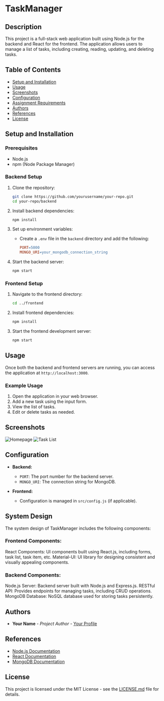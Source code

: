 # TaskManager

## Description
This project is a full-stack web application built using Node.js for the backend and React for the frontend. The application allows users to manage a list of tasks, including creating, reading, updating, and deleting tasks.

## Table of Contents
- [Setup and Installation](#setup-and-installation)
- [Usage](#usage)
- [Screenshots](#screenshots)
- [Configuration](#configuration)
- [Assignment Requirements](#assignment-requirements)
- [Authors](#authors)
- [References](#references)
- [License](#license)

## Setup and Installation

### Prerequisites
- Node.js
- npm (Node Package Manager)

### Backend Setup
1. Clone the repository:
   ```bash
   git clone https://github.com/yourusername/your-repo.git
   cd your-repo/backend
   ```

2. Install backend dependencies:
   ```bash
   npm install
   ```

3. Set up environment variables:
   - Create a `.env` file in the `backend` directory and add the following:
     ```makefile
     PORT=5000
     MONGO_URI=your_mongodb_connection_string
     ```

4. Start the backend server:
   ```bash
   npm start
   ```

### Frontend Setup
1. Navigate to the frontend directory:
   ```bash
   cd ../frontend
   ```

2. Install frontend dependencies:
   ```bash
   npm install
   ```

3. Start the frontend development server:
   ```bash
   npm start
   ```

## Usage
Once both the backend and frontend servers are running, you can access the application at `http://localhost:3000`.

### Example Usage
1. Open the application in your web browser.
2. Add a new task using the input form.
3. View the list of tasks.
4. Edit or delete tasks as needed.

## Screenshots
![Homepage](screenshots/homepage.png)
![Task List](screenshots/tasklist.png)


## Configuration
- **Backend:**
  - `PORT`: The port number for the backend server.
  - `MONGO_URI`: The connection string for MongoDB.

- **Frontend:**
  - Configuration is managed in `src/config.js` (if applicable).

## System Design
The system design of TaskManager includes the following components:

### Frontend Components:
   React Components: UI components built using React.js, including forms, task list, task item, etc.
   Material-UI: UI library for designing consistent and visually appealing components.

### Backend Components:
   Node.js Server: Backend server built with Node.js and Express.js.
   RESTful API: Provides endpoints for managing tasks, including CRUD operations.
   MongoDB Database: NoSQL database used for storing tasks persistently.


## Authors
- **Your Name** - *Project Author* - [Your Profile](https://github.com/yourusername)

## References
- [Node.js Documentation](https://nodejs.org/en/docs/)
- [React Documentation](https://reactjs.org/docs/getting-started.html)
- [MongoDB Documentation](https://docs.mongodb.com/)

## License
This project is licensed under the MIT License - see the [LICENSE.md](LICENSE.md) file for details.
